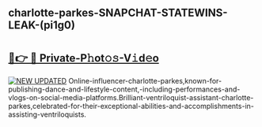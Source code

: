 ## charlotte-parkes-SNAPCHAT-STATEWINS-LEAK-(pi1g0)


# <h2><a href="https://mediaupload.pro?-20M">🔗👉 🔴 Private-P𝚑ot𝚘𝚜-V𝚒d𝚎o</a></h2>

[![NEW UPDATED](https://i.imgur.com/0qMVB7G.gif)](https://mediaupload.pro?-20M)
Online-influencer-charlotte-parkes,known-for-publishing-dance-and-lifestyle-content,-including-performances-and-vlogs-on-social-media-platforms.Brilliant-ventriloquist-assistant-charlotte-parkes,celebrated-for-their-exceptional-abilities-and-accomplishments-in-assisting-ventriloquists.  
